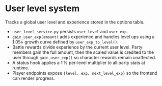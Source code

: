 # User level system

Tracks a global user level and experience stored in the options table.

* `user_level_service.py` persists `user_level` and `user_exp`.
* `gain_user_exp(amount)` adds experience and handles level ups using
  a 1.05× growth curve defined by `user_exp_to_level()`.
* Battle rewards divide experience by the current user level. Party members
  gain the full amount, then the scaled value is credited to the user through
  `gain_user_exp()` so character rewards remain unaffected.
* A status hook applies a 1 % per-level multiplier to all party stats at runtime.
* Player endpoints expose `{level, exp, next_level_exp}` so the frontend can
  render progress.
